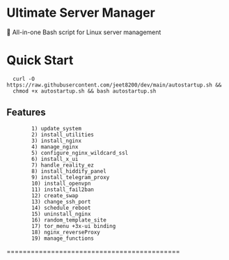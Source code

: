 # Ultimate Server Manager
 🔧 All-in-one Bash script for Linux server management


# Quick Start
                                  
      curl -O https://raw.githubusercontent.com/jeet8200/dev/main/autostartup.sh &&
      chmod +x autostartup.sh && bash autostartup.sh 

## Features
            1) update_system 
            2) install_utilities 
            3) install_nginx 
            4) manage_nginx 
            5) configure_nginx_wildcard_ssl 
            6) install_x_ui 
            7) handle_reality_ez 
            8) install_hiddify_panel 
            9) install_telegram_proxy 
            10) install_openvpn 
            11) install_fail2ban 
            12) create_swap 
            13) change_ssh_port 
            14) schedule_reboot 
            15) uninstall_nginx 
            16) random_template_site 
            17) tor_menu +3x-ui binding 
            18) nginx_reverseProxy 
            19) manage_functions 




===========================================
